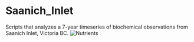 # Saanich_Inlet

Scripts that analyzes a 7-year timeseries of biochemical observations from Saanich Inlet, Victoria BC.
![Nutrients](https://user-images.githubusercontent.com/68400556/126672576-4be4080e-d983-4755-96d1-faf7006ca88f.png)
